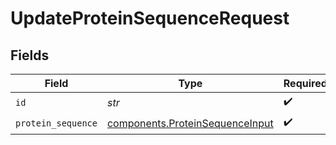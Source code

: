 # UpdateProteinSequenceRequest


## Fields

| Field                                                                              | Type                                                                               | Required                                                                           | Description                                                                        |
| ---------------------------------------------------------------------------------- | ---------------------------------------------------------------------------------- | ---------------------------------------------------------------------------------- | ---------------------------------------------------------------------------------- |
| `id`                                                                               | *str*                                                                              | :heavy_check_mark:                                                                 | N/A                                                                                |
| `protein_sequence`                                                                 | [components.ProteinSequenceInput](../../models/components/proteinsequenceinput.md) | :heavy_check_mark:                                                                 | N/A                                                                                |